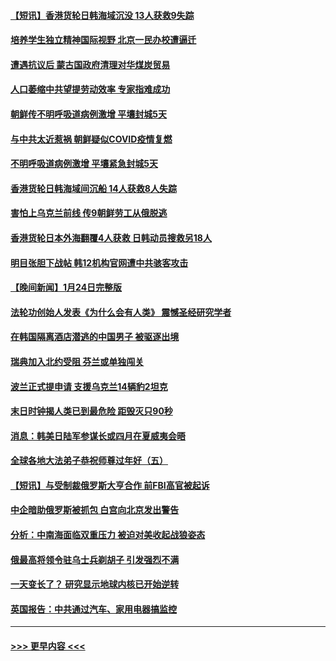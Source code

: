 #### [【短讯】香港货轮日韩海域沉没 13人获救9失踪](../pages/prog202/a103634788.md?t=01260343) 
#### [培养学生独立精神国际视野 北京一民办校遭逼迁](../pages/prog202/a103633870.md?t=01260343) 
#### [遭遇抗议后 蒙古国政府清理对华煤炭贸易](../pages/prog202/a103634509.md?t=01260343) 
#### [人口萎缩中共望提劳动效率 专家指难成功](../pages/prog202/a103634515.md?t=01260343) 
#### [朝鲜传不明呼吸道病例激增 平壤封城5天](../pages/prog202/a103634541.md?t=01260343) 
#### [与中共太近惹祸 朝鲜疑似COVID疫情复燃](../pages/prog202/a103634520.md?t=01260343) 
#### [不明呼吸道病例激增 平壤紧急封城5天](../pages/prog202/a103634457.md?t=01260343) 
#### [香港货轮日韩海域间沉船 14人获救8人失踪](../pages/prog202/a103634443.md?t=01260343) 
#### [害怕上乌克兰前线 传9朝鲜劳工从俄脱逃](../pages/prog202/a103634390.md?t=01260343) 
#### [香港货轮日本外海翻覆4人获救 日韩动员搜救另18人](../pages/prog202/a103634367.md?t=01260343) 
#### [明目张胆下战帖 韩12机构官网遭中共骇客攻击](../pages/prog202/a103634315.md?t=01260343) 
#### [【晚间新闻】1月24日完整版](../pages/prog202/a103634277.md?t=01260343) 
#### [法轮功创始人发表《为什么会有人类》 震憾圣经研究学者](../pages/prog202/a103634266.md?t=01260343) 
#### [在韩国隔离酒店潜逃的中国男子 被驱逐出境](../pages/prog202/a103634200.md?t=01260343) 
#### [瑞典加入北约受阻 芬兰或单独闯关](../pages/prog202/a103634128.md?t=01260343) 
#### [波兰正式提申请 支援乌克兰14辆豹2坦克](../pages/prog202/a103634130.md?t=01260343) 
#### [末日时钟揭人类已到最危险  距毁灭只90秒](../pages/prog202/a103634131.md?t=01260343) 
#### [消息：韩美日陆军参谋长或四月在夏威夷会晤](../pages/prog202/a103633910.md?t=01260343) 
#### [全球各地大法弟子恭祝师尊过年好（五）](../pages/prog202/a103633947.md?t=01260343) 
#### [【短讯】与受制裁俄罗斯大亨合作 前FBI高官被起诉](../pages/prog202/a103633912.md?t=01260343) 
#### [中企暗助俄罗斯被抓包 白宫向北京发出警告](../pages/prog202/a103633798.md?t=01260343) 
#### [分析：中南海面临双重压力 被迫对美收起战狼姿态](../pages/prog202/a103633708.md?t=01260343) 
#### [俄最高将领令驻乌士兵剃胡子 引发强烈不满](../pages/prog202/a103633698.md?t=01260343) 
#### [一天变长了？ 研究显示地球内核已开始逆转](../pages/prog202/a103633705.md?t=01260343) 
#### [英国报告：中共通过汽车、家用电器搞监控](../pages/prog202/a103633702.md?t=01260343) 

----
#### [ >>> 更早内容 <<< ](../indexes/prog202-earlier.md)
